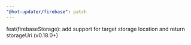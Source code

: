 ```yaml
---
"@hot-updater/firebase": patch
---
```


feat(firebaseStorage): add support for target storage location and return storageUri (v0.18.0+)
